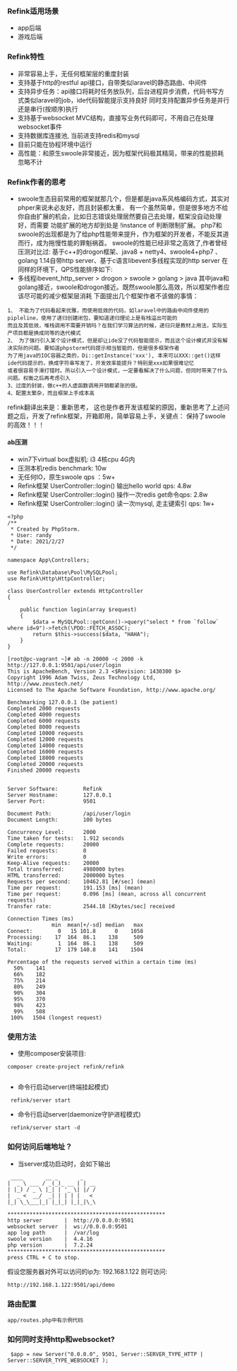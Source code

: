
### Refink适用场景

- app后端
- 游戏后端

### Refink特性

 - 非常容易上手，无任何框架层的重度封装
 - 支持基于http的restful api接口，自带类似laravel的静态路由、中间件
 - 支持异步任务：api接口将耗时任务放队列，后台进程异步消费，代码书写方式类似laravel的job，ide代码智能提示支持良好
   同时支持配置异步任务是并行还是串行(按顺序)执行
 - 支持基于websocket MVC结构，直接写业务代码即可，不用自己在处理websocket事件
 - 支持数据库连接池, 当前进支持redis和mysql
 - 目前只能在协程环境中运行
 - 高性能：和原生swoole非常接近，因为框架代码极其精简，带来的性能损耗忽略不计
 
### Refink作者的思考

-  swoole生态目前常用的框架就那几个，但是都是java系风格编码方式，其实对phper来说未必友好，而且封装都太重，
有一个虽然简单，但是很多地方不给你自由扩展的机会，比如日志错误处理居然要自己去处理，框架没自动处理好，而需要
功能扩展的地方却到处是 !instance of 判断限制扩展。
   php7和swoole的出现都是为了给php性能带来提升，作为框架的开发者，不能反其道而行，成为拖慢性能的罪魁祸首。
swoole的性能已经非常之高效了,作者曾经压测对比过:
基于c++的drogon框架、java8 + netty4、swoole4+php7 、golang 1.14自带http server、基于c语言libevent多线程实现的http server
在同样的环境下，QPS性能排序如下:
- 多线程ibevent_http_server > drogon > swoole > golang > java
其中java和golang接近，swoole和drogon接近。既然swoole那么高效，所以框架作者应该尽可能的减少框架层消耗
下面提出几个框架作者不该做的事情：

```
1、 不能为了代码看起来优雅，而使用低效的代码，如laravel中的路由中间件使用的pipleline，使用了递归创建闭包，要知道递归理论上是有栈溢出可能的
而且及其低效，堆栈调用不需要开销吗？在我们学习算法的时候，递归只是教材上用法，实际生产项目都是换成同等的迭代模式
2、 为了强行引入某个设计模式，但是却让ide没了代码智能提示，而且这个设计模式并没有解决实际的问题。要知道phpstorm代码提示相当智能的，但是很多框架作者
为了用java的IOC容器之类的，Di::getInstance('xxx'), 本来可以XXX::get()这样ide代码提示的，换成字符串写发了，开发效率能提升？特别是xxx如果很难记忆
或者很容易手滑打错时。所以引入一个设计模式，一定要看解决了什么问题，但同时带来了什么问题。权衡之后再考虑引入
3、过度的封装，做c++的人虚函数调用开销都紧张的很。
4、配置太繁杂，而且框架上手成本高

```

refink翻译出来是：重新思考， 这也是作者开发该框架的原因，重新思考了上述问题之后，开发了refink框架，开箱即用，简单容易上手，关键点：
保持了swoole的高效！！！
 
 #### ab压测 
  
  - win7下virtual box虚拟机: i3 4核cpu 4G内
  - 压测本机redis benchmark: 10w
  - 无任何IO，原生swoole qps ：5w+
  - Refink框架 UserController::login() 输出hello world qps: 4.8w
  - Refink框架 UserController::login() 操作一次redis get命令qps: 2.8w
  - Refink框架 UserController::login() 读一次mysql, 走主键索引 qps: 1w+
  
```
<?php
/**
 * Created by PhpStorm.
 * User: randy
 * Date: 2021/2/27
 */

namespace App\Controllers;

use Refink\Database\Pool\MySQLPool;
use Refink\Http\HttpController;

class UserController extends HttpController
{

    public function login(array $request)
    {
        $data = MySQLPool::getConn()->query("select * from `follow` where id=9")->fetch(\PDO::FETCH_ASSOC);
        return $this->success($data, "HAHA");
    }
}

```
   
```
[root@pc-vagrant ~]# ab -n 20000 -c 2000 -k http://127.0.0.1:9501/api/user/login
This is ApacheBench, Version 2.3 <$Revision: 1430300 $>
Copyright 1996 Adam Twiss, Zeus Technology Ltd, http://www.zeustech.net/
Licensed to The Apache Software Foundation, http://www.apache.org/

Benchmarking 127.0.0.1 (be patient)
Completed 2000 requests
Completed 4000 requests
Completed 6000 requests
Completed 8000 requests
Completed 10000 requests
Completed 12000 requests
Completed 14000 requests
Completed 16000 requests
Completed 18000 requests
Completed 20000 requests
Finished 20000 requests


Server Software:        Refink
Server Hostname:        127.0.0.1
Server Port:            9501

Document Path:          /api/user/login
Document Length:        100 bytes

Concurrency Level:      2000
Time taken for tests:   1.912 seconds
Complete requests:      20000
Failed requests:        0
Write errors:           0
Keep-Alive requests:    20000
Total transferred:      4980000 bytes
HTML transferred:       2000000 bytes
Requests per second:    10462.81 [#/sec] (mean)
Time per request:       191.153 [ms] (mean)
Time per request:       0.096 [ms] (mean, across all concurrent requests)
Transfer rate:          2544.18 [Kbytes/sec] received

Connection Times (ms)
              min  mean[+/-sd] median   max
Connect:        0   15 101.8      0    1058
Processing:    17  164  86.1    138     509
Waiting:        1  164  86.1    138     509
Total:         17  179 140.8    141    1504

Percentage of the requests served within a certain time (ms)
  50%    141
  66%    182
  75%    214
  80%    249
  90%    304
  95%    370
  98%    423
  99%    508
 100%   1504 (longest request)
```
    
    
### 使用方法
    
 -  使用composer安装项目:

```
composer create-project refink/refink
   
```
 
 - 命令行启动server(终端挂起模式)
 
```
 refink/server start

```
 - 命令行启动server(daemonize守护进程模式)
 
```
 refink/server start -d

```

### 如何访问后端地址？

- 当server成功启动时，会如下输出
```
 ____       __ _       _    
|  _ \ ___ / _(_)_ __ | | __
| |_) / _ \ |_| | '_ \| |/ /
|  _ <  __/  _| | | | |   < 
|_| \_\___|_| |_|_| |_|_|\_\
                            
**************************************************
http server       |  http://0.0.0.0:9501
websocket server  |  ws://0.0.0.0:9501
app log path      |  /var/log
swoole version    |  4.4.16
php version       |  7.2.24
**************************************************
press CTRL + C to stop.

```
假设您服务器对外可以访问的ip为: 192.168.1.122
则可访问: 

```
http://192.168.1.122:9501/api/demo

```
 
### 路由配置

```
app/routes.php中有示例代码

```

 
### 如何同时支持http和websocket?
 
```
 $app = new Server("0.0.0.0", 9501, Server::SERVER_TYPE_HTTP | Server::SERVER_TYPE_WEBSOCKET );

```

